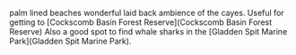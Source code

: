 palm lined beaches
wonderful laid back ambience of the cayes.
Useful for getting to [Cockscomb Basin Forest Reserve](Cockscomb Basin Forest Reserve)
Also a good spot to find whale sharks in the [Gladden Spit Marine Park](Gladden Spit Marine Park).


